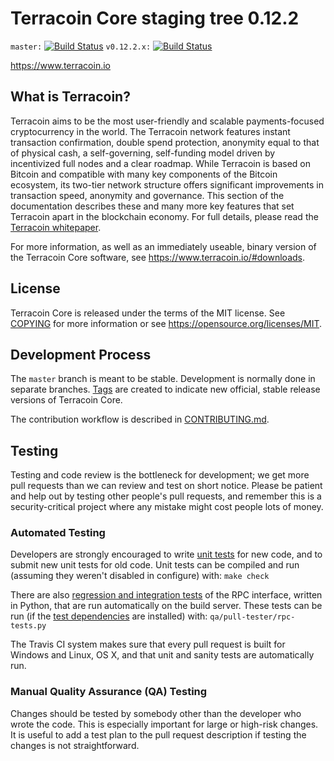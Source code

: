 Terracoin Core staging tree 0.12.2
==================================

`master:` [![Build Status](https://travis-ci.org/terracoin/terracoin.svg?branch=master)](https://travis-ci.org/terracoin/terracoin) `v0.12.2.x:` [![Build Status](https://travis-ci.org/terracoin/terracoin.svg?branch=v0.12.2.x)](https://travis-ci.org/terracoin/terracoin/branches)

https://www.terracoin.io


What is Terracoin?
------------------

Terracoin aims to be the most user-friendly and scalable payments-focused cryptocurrency in the world. The Terracoin network features instant transaction confirmation, double spend protection, anonymity equal to that of physical cash, a self-governing, self-funding model driven by incentivized full nodes and a clear roadmap. While Terracoin is based on Bitcoin and compatible with many key components of the Bitcoin ecosystem, its two-tier network structure offers significant improvements in transaction speed, anonymity and governance. This section of the documentation describes these and many more key features that set Terracoin apart in the blockchain economy. For full details, please read the [Terracoin whitepaper](https://wiki.terracoin.io/view/Whitepaper).

For more information, as well as an immediately useable, binary version of
the Terracoin Core software, see https://www.terracoin.io/#downloads.


License
-------

Terracoin Core is released under the terms of the MIT license. See [COPYING](COPYING) for more
information or see https://opensource.org/licenses/MIT.

Development Process
-------------------

The `master` branch is meant to be stable. Development is normally done in separate branches.
[Tags](https://github.com/terracoin/terracoin/tags) are created to indicate new official,
stable release versions of Terracoin Core.

The contribution workflow is described in [CONTRIBUTING.md](CONTRIBUTING.md).

Testing
-------

Testing and code review is the bottleneck for development; we get more pull
requests than we can review and test on short notice. Please be patient and help out by testing
other people's pull requests, and remember this is a security-critical project where any mistake might cost people
lots of money.

### Automated Testing

Developers are strongly encouraged to write [unit tests](/doc/unit-tests.md) for new code, and to
submit new unit tests for old code. Unit tests can be compiled and run
(assuming they weren't disabled in configure) with: `make check`

There are also [regression and integration tests](/qa) of the RPC interface, written
in Python, that are run automatically on the build server.
These tests can be run (if the [test dependencies](/qa) are installed) with: `qa/pull-tester/rpc-tests.py`

The Travis CI system makes sure that every pull request is built for Windows
and Linux, OS X, and that unit and sanity tests are automatically run.

### Manual Quality Assurance (QA) Testing

Changes should be tested by somebody other than the developer who wrote the
code. This is especially important for large or high-risk changes. It is useful
to add a test plan to the pull request description if testing the changes is
not straightforward.
